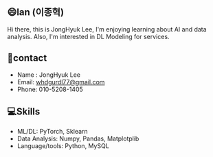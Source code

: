## 😄Ian (이종혁)
Hi there, this is JongHyuk Lee, I'm enjoying learning about AI and data analysis.
Also, I'm interested in DL Modeling for services.

## 👀contact
- Name : JongHyuk Lee
- Email: whdgurdl77@gmail.com
- Phone: 010-5208-1405

## 💻Skills
- ML/DL: PyTorch, Sklearn
- Data Analysis: Numpy, Pandas, Matplotplib
- Language/tools: Python, MySQL

<!--
**JHyuk2/JHyuk2** is a ✨ _special_ ✨ repository because its `README.md` (this file) appears on your GitHub profile.

Here are some ideas to get you started:

- 🔭 I’m currently working on ...
- 🌱 I’m currently learning ...
- 👯 I’m looking to collaborate on ...
- 🤔 I’m looking for help with ...
- 💬 Ask me about ...
- 📫 How to reach me: ...
- 😄 Pronouns: ...
- ⚡ Fun fact: ...
-->
